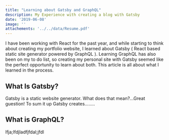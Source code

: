 ```yaml
---
title: "Learning about Gatsby and GraphQL"
description: My Experience with creating a blog with Gatsby
date: '2019-06-08'
image: ''
attachements: '../../data/Resume.pdf'
---
```

I have been working with React for the past year, and while starting to think about creating my portfolio website, I learned about Gatsby ( React based static site generator powered by GraphQL ).  Learning GraphQL has also been on my to do list, so creating my personal site with Gatsby seemed like the perfect opportunity to learn about both.  This article is all about what I learned in the process.

## What Is Gatsby?
Gatsby is a static website generator.  What does that mean?...Great guestion!  To sum it up Gatsby creates........


## What is GraphQL?
lfja;lfdjladfjfdal;jfdl



